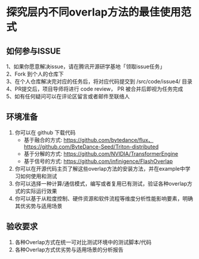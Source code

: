 # 探究层内不同overlap方法的最佳使用范式
## 如何参与ISSUE
1、如果你愿意解决issue，请在腾讯开源研学基地「领取issue任务」  
2、Fork 到个人的仓库下  
3、在个人仓库解决完对应的任务后，将对应代码提交到 /src/code/issue4/ 目录  
4、PR提交后，项目导师将进行 code review， PR 被合并后即视为任务完成  
5、如有任何疑问可以在评论区留言或者邮件至联络人  

## 环境准备

1. 你可以在 github 下载代码
    - 基于融合的方式: https://github.com/bytedance/flux、https://github.com/ByteDance-Seed/Triton-distributed
    - 基于分解的方式: https://github.com/NVIDIA/TransformerEngine
    - 基于信号的方式: https://github.com/infinigence/FlashOverlap
2. 你可以在开源代码主页了解这些overlap方法的安装方法，并在example中学习如何使用和测试
3. 你可以选择一种计算/通信模式，编写或者复用已有测试，验证各种overlap方式的实际运行效果
4. 你可以基于从粒度控制、硬件资源和软件流程等维度分析性能影响要素，明确其优劣势与适用场景


## 验收要求

1. 各种Overlap方式在统一可对比测试环境中的测试脚本/代码
2. 各种Overlap方式优劣势与适用场景的分析报告
